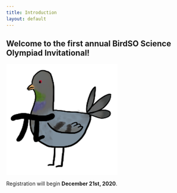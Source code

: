 ```yaml
---
title: Introduction
layout: default
---
```


## Welcome to the first annual BirdSO Science Olympiad Invitational!

<img align="center" width="300" height="300" src="https://raw.githubusercontent.com/AC01010/BirdSO/gh-pages/_assets/PIgeon_altsig%20(1).png">

Registration will begin **December 21st, 2020**.
